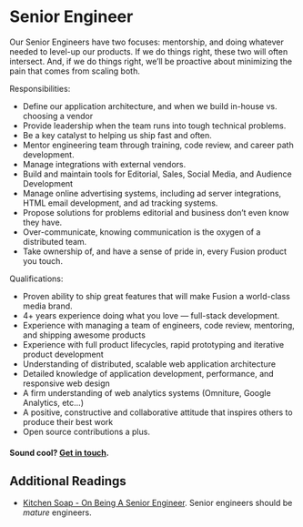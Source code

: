# Senior Engineer

Our Senior Engineers have two focuses: mentorship, and doing whatever needed to level-up our products. If we do things right, these two will often intersect. And, if we do things right, we’ll be proactive about minimizing the pain that comes from scaling both.

Responsibilities:
- Define our application architecture, and when we build in-house vs. choosing a vendor
- Provide leadership when the team runs into tough technical problems.
- Be a key catalyst to helping us ship fast and often.
- Mentor engineering team through training, code review, and career path development.
- Manage integrations with external vendors.
- Build and maintain tools for Editorial, Sales, Social Media, and Audience Development
- Manage online advertising systems, including ad server integrations, HTML email development, and ad tracking systems.
- Propose solutions for problems editorial and business don’t even know they have.
- Over-communicate, knowing communication is the oxygen of a distributed team.
- Take ownership of, and have a sense of pride in, every Fusion product you touch.

Qualifications:
- Proven ability to ship great features that will make Fusion a world-class media brand.
- 4+ years experience doing what you love — full-stack development.
- Experience with managing a team of engineers, code review, mentoring, and shipping awesome products
- Experience with full product lifecycles, rapid prototyping and iterative product development
- Understanding of distributed, scalable web application architecture
- Detailed knowledge of application development, performance, and responsive web design
- A firm understanding of web analytics systems (Omniture, Google Analytics, etc...)
- A positive, constructive and collaborative attitude that inspires others to produce their best work
- Open source contributions a plus.

#### Sound cool? [Get in touch](mailto:tech-jobs@fusion.net).

## Additional Readings

* [Kitchen Soap - On Being A Senior Engineer](http://www.kitchensoap.com/2012/10/25/on-being-a-senior-engineer/). Senior engineers should be _mature_ engineers.
